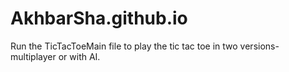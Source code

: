 # AkhbarSha.github.io
Run the TicTacToeMain file to play the tic tac toe in two versions- multiplayer or with AI.
